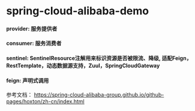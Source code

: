 # spring-cloud-alibaba-demo

#### provider: 服务提供者
#### consumer: 服务消费者
#### sentinel: SentinelResource注解用来标识资源是否被限流、降级, 适配Feign，RestTemplate，动态数据源支持，Zuul，SpringCloudGateway
#### feign: 声明式调用



参考文档： https://spring-cloud-alibaba-group.github.io/github-pages/hoxton/zh-cn/index.html
